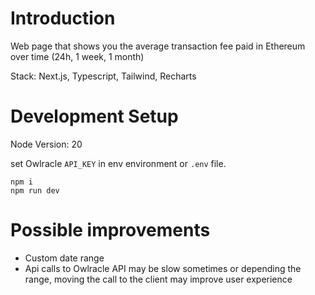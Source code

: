 
# Introduction

Web page that shows you the average transaction fee paid in Ethereum over time (24h, 1 week, 1 month)

Stack: Next.js, Typescript, Tailwind, Recharts

# Development Setup

Node Version: 20

set Owlracle `API_KEY` in env environment or `.env` file.

```
npm i
npm run dev
```


# Possible improvements

* Custom date range
* Api calls to Owlracle API may be slow sometimes or depending the range, moving the call to the client may improve user experience